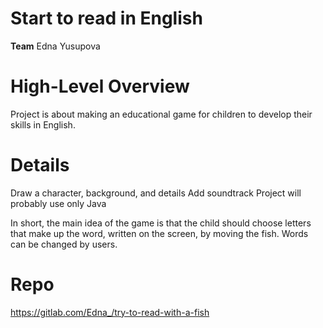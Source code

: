 # Start to read in English

**Team**
Edna Yusupova

# High-Level Overview
Project is about making an educational game for children to develop their skills in English.

# Details

Draw a character, background, and details
Add soundtrack
Project will probably use only Java

In short, the main idea of the game is that the child should choose letters that make up the word, written on the screen, by moving the fish.
Words can be changed by users.

# Repo
https://gitlab.com/Edna_/try-to-read-with-a-fish